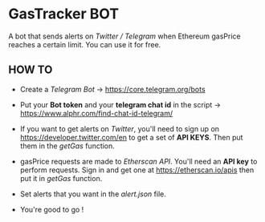# GasTracker BOT

A bot that sends alerts on *Twitter / Telegram* when Ethereum gasPrice reaches a certain limit. You can use it for free.

## HOW TO

* Create a *Telegram Bot* -> https://core.telegram.org/bots

* Put your **Bot token** and your **telegram chat id** in the script -> https://www.alphr.com/find-chat-id-telegram/

* If you want to get alerts on *Twitter*, you'll need to sign up on https://developer.twitter.com/en to get a set of **API KEYS**. Then put them in the *getGas* function.

* gasPrice requests are made to *Etherscan API*. You'll need an **API key** to perform requests. Sign in and get one at https://etherscan.io/apis then put it in *getGas* function.

* Set alerts that you want in the *alert.json* file.

* You're good to go !
